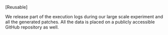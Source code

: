 [Reusable]

We release part of the execution logs during our large scale experiment and all the generated patches.
All the data is placed on a publicly accessible GitHub repository as well.
